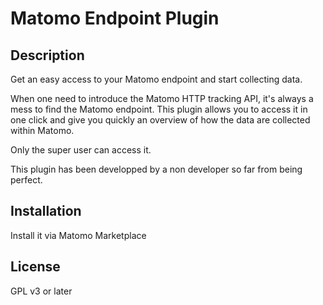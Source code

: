 # Matomo Endpoint Plugin

## Description

Get an easy access to your Matomo endpoint and start collecting data.

When one need to introduce the Matomo HTTP tracking API, it's always a mess to find the Matomo endpoint. This plugin allows you to access it in one click and give you quickly an overview of how the data are collected within Matomo.

Only the super user can access it.

This plugin has been developped by a non developer so far from being perfect.

## Installation

Install it via Matomo Marketplace

## License

GPL v3 or later

